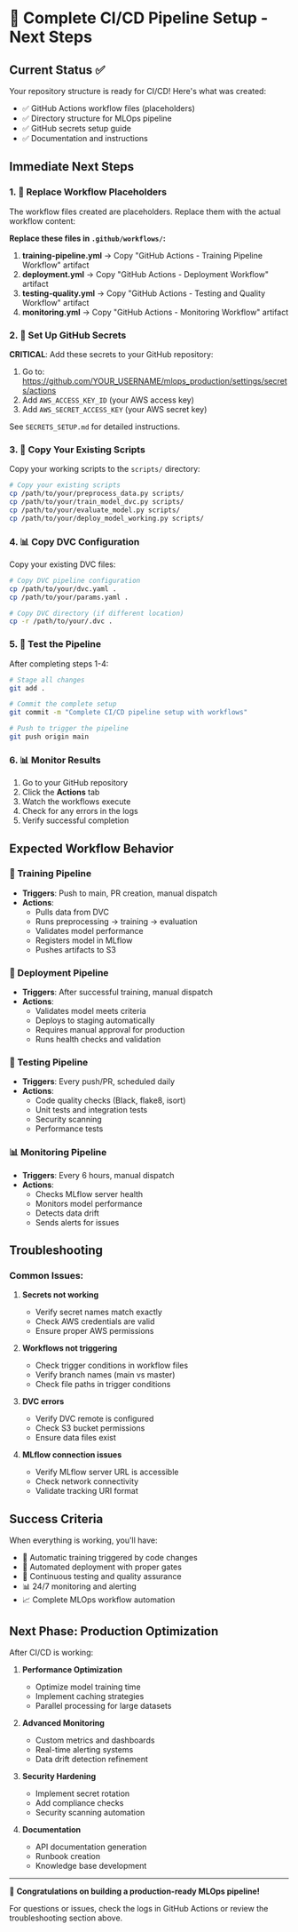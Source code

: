 # 🚀 Complete CI/CD Pipeline Setup - Next Steps

## Current Status ✅

Your repository structure is ready for CI/CD! Here's what was created:

- ✅ GitHub Actions workflow files (placeholders)
- ✅ Directory structure for MLOps pipeline
- ✅ GitHub secrets setup guide
- ✅ Documentation and instructions

## Immediate Next Steps

### 1. 🔄 Replace Workflow Placeholders

The workflow files created are placeholders. Replace them with the actual workflow content:

**Replace these files in `.github/workflows/`:**

1. **training-pipeline.yml** → Copy "GitHub Actions - Training Pipeline Workflow" artifact
2. **deployment.yml** → Copy "GitHub Actions - Deployment Workflow" artifact  
3. **testing-quality.yml** → Copy "GitHub Actions - Testing and Quality Workflow" artifact
4. **monitoring.yml** → Copy "GitHub Actions - Monitoring Workflow" artifact

### 2. 🔐 Set Up GitHub Secrets

**CRITICAL**: Add these secrets to your GitHub repository:

1. Go to: https://github.com/YOUR_USERNAME/mlops_production/settings/secrets/actions
2. Add `AWS_ACCESS_KEY_ID` (your AWS access key)
3. Add `AWS_SECRET_ACCESS_KEY` (your AWS secret key)

See `SECRETS_SETUP.md` for detailed instructions.

### 3. 📄 Copy Your Existing Scripts

Copy your working scripts to the `scripts/` directory:

```bash
# Copy your existing scripts
cp /path/to/your/preprocess_data.py scripts/
cp /path/to/your/train_model_dvc.py scripts/
cp /path/to/your/evaluate_model.py scripts/
cp /path/to/your/deploy_model_working.py scripts/
```

### 4. 📊 Copy DVC Configuration

Copy your existing DVC files:

```bash
# Copy DVC pipeline configuration
cp /path/to/your/dvc.yaml .
cp /path/to/your/params.yaml .

# Copy DVC directory (if different location)
cp -r /path/to/your/.dvc .
```

### 5. 🧪 Test the Pipeline

After completing steps 1-4:

```bash
# Stage all changes
git add .

# Commit the complete setup
git commit -m "Complete CI/CD pipeline setup with workflows"

# Push to trigger the pipeline
git push origin main
```

### 6. 📊 Monitor Results

1. Go to your GitHub repository
2. Click the **Actions** tab
3. Watch the workflows execute
4. Check for any errors in the logs
5. Verify successful completion

## Expected Workflow Behavior

### 🤖 Training Pipeline
- **Triggers**: Push to main, PR creation, manual dispatch
- **Actions**: 
  - Pulls data from DVC
  - Runs preprocessing → training → evaluation
  - Validates model performance
  - Registers model in MLflow
  - Pushes artifacts to S3

### 🚀 Deployment Pipeline
- **Triggers**: After successful training, manual dispatch
- **Actions**:
  - Validates model meets criteria
  - Deploys to staging automatically
  - Requires manual approval for production
  - Runs health checks and validation

### 🧪 Testing Pipeline
- **Triggers**: Every push/PR, scheduled daily
- **Actions**:
  - Code quality checks (Black, flake8, isort)
  - Unit tests and integration tests
  - Security scanning
  - Performance tests

### 📊 Monitoring Pipeline
- **Triggers**: Every 6 hours, manual dispatch
- **Actions**:
  - Checks MLflow server health
  - Monitors model performance
  - Detects data drift
  - Sends alerts for issues

## Troubleshooting

### Common Issues:

1. **Secrets not working**
   - Verify secret names match exactly
   - Check AWS credentials are valid
   - Ensure proper AWS permissions

2. **Workflows not triggering**
   - Check trigger conditions in workflow files
   - Verify branch names (main vs master)
   - Check file paths in trigger conditions

3. **DVC errors**
   - Verify DVC remote is configured
   - Check S3 bucket permissions
   - Ensure data files exist

4. **MLflow connection issues**
   - Verify MLflow server URL is accessible
   - Check network connectivity
   - Validate tracking URI format

## Success Criteria

When everything is working, you'll have:

- 🔄 Automatic training triggered by code changes
- 🚀 Automated deployment with proper gates
- 🧪 Continuous testing and quality assurance
- 📊 24/7 monitoring and alerting
- 📈 Complete MLOps workflow automation

## Next Phase: Production Optimization

After CI/CD is working:

1. **Performance Optimization**
   - Optimize model training time
   - Implement caching strategies
   - Parallel processing for large datasets

2. **Advanced Monitoring**
   - Custom metrics and dashboards
   - Real-time alerting systems
   - Data drift detection refinement

3. **Security Hardening**
   - Implement secret rotation
   - Add compliance checks
   - Security scanning automation

4. **Documentation**
   - API documentation generation
   - Runbook creation
   - Knowledge base development

---

🎉 **Congratulations on building a production-ready MLOps pipeline!**

For questions or issues, check the logs in GitHub Actions or review the troubleshooting section above.
